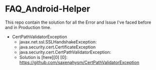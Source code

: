 # FAQ_Android-Helper
This repo contain the solution for all the Error and Issue I've faced before and in Production time.

- CertPathValidatorException
    - javax.net.ssl.SSLHandshakeException:
    - java.security.cert.CertificateException
    - java.security.cert.CertPathValidatorException:
    - Solution is [here][0]
   [0]: https://github.com/saxenahysm/CertPathValidatorException


